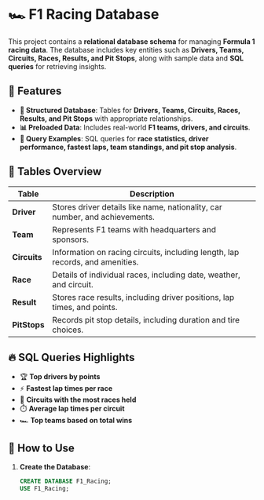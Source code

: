 # 🏎️ F1 Racing Database  

This project contains a **relational database schema** for managing **Formula 1 racing data**. The database includes key entities such as **Drivers, Teams, Circuits, Races, Results, and Pit Stops**, along with sample data and **SQL queries** for retrieving insights.  

## 📌 Features  

- **📂 Structured Database**: Tables for **Drivers, Teams, Circuits, Races, Results, and Pit Stops** with appropriate relationships.  
- **📊 Preloaded Data**: Includes real-world **F1 teams, drivers, and circuits**.  
- **🔎 Query Examples**: SQL queries for **race statistics, driver performance, fastest laps, team standings, and pit stop analysis**.  

## 📁 Tables Overview  

| Table      | Description |
|------------|------------|
| **Driver** | Stores driver details like name, nationality, car number, and achievements. |
| **Team** | Represents F1 teams with headquarters and sponsors. |
| **Circuits** | Information on racing circuits, including length, lap records, and amenities. |
| **Race** | Details of individual races, including date, weather, and circuit. |
| **Result** | Stores race results, including driver positions, lap times, and points. |
| **PitStops** | Records pit stop details, including duration and tire choices. |

## 🔥 SQL Queries Highlights  

- 🏆 **Top drivers by points**  
- ⚡ **Fastest lap times per race**  
- 🏁 **Circuits with the most races held**  
- ⏱️ **Average lap times per circuit**  
- 🏎️ **Top teams based on total wins**  

## 🚀 How to Use  

1. **Create the Database**:  
   ```sql
   CREATE DATABASE F1_Racing;
   USE F1_Racing;
